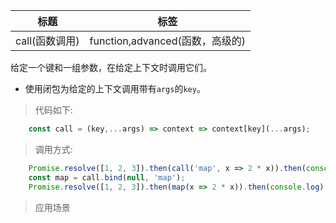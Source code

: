 |  标题   | 标签  |
|  ----  | ----  |
| call(函数调用) | function,advanced(函数，高级的) |

给定一个键和一组参数，在给定上下文时调用它们。

* 使用闭包为给定的上下文调用带有`args`的`key`。


> 代码如下:

```js
    const call = (key,...args) => context => context[key](...args);
```

> 调用方式:

```js
    Promise.resolve([1, 2, 3]).then(call('map', x => 2 * x)).then(console.log); // [ 2, 4, 6 ]
    const map = call.bind(null, 'map');
    Promise.resolve([1, 2, 3]).then(map(x => 2 * x)).then(console.log); // [ 2, 4, 6 ]
```

> 应用场景